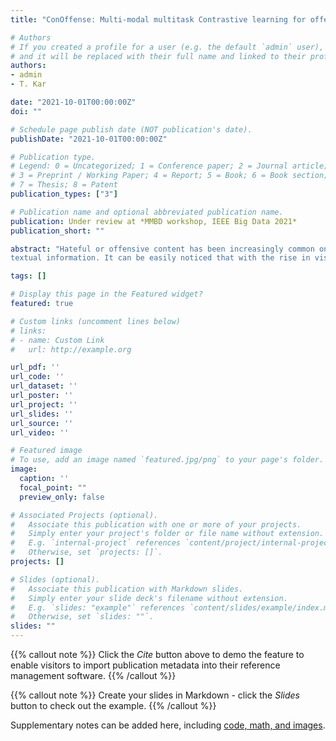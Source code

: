 ```yaml
---
title: "ConOffense: Multi-modal multitask Contrastive learning for offensive content identification"

# Authors
# If you created a profile for a user (e.g. the default `admin` user), write the username (folder name) here 
# and it will be replaced with their full name and linked to their profile.
authors:
- admin
- T. Kar

date: "2021-10-01T00:00:00Z"
doi: ""

# Schedule page publish date (NOT publication's date).
publishDate: "2021-10-01T00:00:00Z"

# Publication type.
# Legend: 0 = Uncategorized; 1 = Conference paper; 2 = Journal article;
# 3 = Preprint / Working Paper; 4 = Report; 5 = Book; 6 = Book section;
# 7 = Thesis; 8 = Patent
publication_types: ["3"]

# Publication name and optional abbreviated publication name.
publication: Under review at *MMBD workshop, IEEE Big Data 2021*
publication_short: ""

abstract: "Hateful or offensive content has been increasingly common on social media platforms in recent years, and the problem is now widespread. There is a pressing need for effective automatic solutions for detecting such content, especially due to the gigantic size of social media data. Although significant progress has been made in the automated identification of offensive content, most of the focus has been on only using
textual information. It can be easily noticed that with the rise in visual information shared on these platforms, it is quite common to have hateful content on images rather than in the associated text. Due to this, present day unimodal text-based methods won't be able to cope up with the multimodal hateful content. **In this paper, we propose a novel multimodal neural network powered by contrastive learning for identifying offensive posts on social media utilizing both visual and textual information.** We design the text and visual encoders with a lightweight architecture to make the solution efficient for real world use. Evaluation on the MMHS150K dataset shows state-of-the-art performance of 82.6 percent test accuracy, making an improvement of approximately +14.1 percent accuracy over the previous best performing benchmark model on the dataset."

tags: []

# Display this page in the Featured widget?
featured: true

# Custom links (uncomment lines below)
# links:
# - name: Custom Link
#   url: http://example.org

url_pdf: ''
url_code: ''
url_dataset: ''
url_poster: ''
url_project: ''
url_slides: ''
url_source: ''
url_video: ''

# Featured image
# To use, add an image named `featured.jpg/png` to your page's folder. 
image:
  caption: ''
  focal_point: ""
  preview_only: false

# Associated Projects (optional).
#   Associate this publication with one or more of your projects.
#   Simply enter your project's folder or file name without extension.
#   E.g. `internal-project` references `content/project/internal-project/index.md`.
#   Otherwise, set `projects: []`.
projects: []

# Slides (optional).
#   Associate this publication with Markdown slides.
#   Simply enter your slide deck's filename without extension.
#   E.g. `slides: "example"` references `content/slides/example/index.md`.
#   Otherwise, set `slides: ""`.
slides: ""
---
```


{{% callout note %}}
Click the *Cite* button above to demo the feature to enable visitors to import publication metadata into their reference management software.
{{% /callout %}}

{{% callout note %}}
Create your slides in Markdown - click the *Slides* button to check out the example.
{{% /callout %}}

Supplementary notes can be added here, including [code, math, and images](https://wowchemy.com/docs/writing-markdown-latex/).
